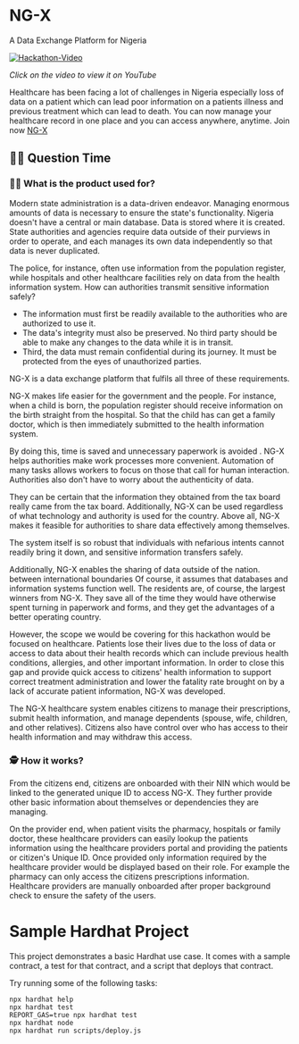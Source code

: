 # NG-X
A Data Exchange Platform for Nigeria

[![Hackathon-Video](../ng-x/img/Welcome%20page.png)](https://youtu.be/54nCDdm4Ngo "Hackathon Video")

_Click on the video to view it on YouTube_

Healthcare has been facing a lot of challenges in Nigeria especially loss of data on a patient which can lead poor information on a patients illness and previous treatment which can lead to death. You can now manage your healthcare record in one place and you can access anywhere, anytime. Join now [NG-X](https://ng-x-ayowilfred95.vercel.app/)


## 🤷‍♀️ Question Time

### 👨‍🔬 What is the product used for?

Modern state administration is a data-driven endeavor. Managing enormous amounts of data is necessary to ensure the state's functionality. Nigeria doesn't have a central or main database. Data is stored where it is created. State authorities and agencies require data outside of their purviews in order to operate, and each manages its own data independently so that data is never duplicated.

The police, for instance, often use information from the population register, while hospitals and other healthcare facilities rely on data from the health information system. How can authorities transmit sensitive information safely?

- The information must first be readily available to the authorities who are authorized to use it.
- The data's integrity must also be preserved. No third party should be able to make any changes to the data while it is in transit.
- Third, the data must remain confidential during its journey. It must be protected from the eyes of unauthorized parties.

NG-X is a data exchange platform that fulfils all three of these requirements.

NG-X makes life easier for the government and the people. For instance, when a child is born, the population register should receive information on the birth straight from the hospital. So that the child has can get a family doctor, which is then immediately submitted to the health information system.

By doing this, time is saved and unnecessary paperwork is avoided . NG-X helps authorities make work processes more convenient. Automation of many tasks allows workers to focus on those that call for human interaction. Authorities also don't have to worry about the authenticity of data.

They can be certain that the information they obtained from the tax board really came from the tax board. Additionally, NG-X can be used regardless of what technology and authority is used for the country. Above all, NG-X makes it feasible for authorities to share data effectively among themselves.

The system itself is so robust that individuals with nefarious intents cannot readily bring it down, and sensitive information transfers safely.

Additionally, NG-X enables the sharing of data outside of the nation. between international boundaries Of course, it assumes that databases and information systems function well. The residents are, of course, the largest winners from NG-X. They save all of the time they would have otherwise spent turning in paperwork and forms, and they get the advantages of a better operating country.

However, the scope we would be covering for this hackathon would be focused on healthcare. Patients lose their lives due to the loss of data or access to data about their health records which can include previous health conditions, allergies, and other important information. In order to close this gap and provide quick access to citizens' health information to support correct treatment administration and lower the fatality rate brought on by a lack of accurate patient information, NG-X was developed.

The NG-X healthcare system enables citizens to manage their prescriptions, submit health information, and manage dependents (spouse, wife, children, and other relatives). Citizens also have control over who has access to their health information and may withdraw this access.


### 🕵️ How it works?
From the citizens end, citizens are onboarded with their NIN which would be linked to the generated unique ID to access NG-X. They further provide other basic information about themselves or dependencies they are managing.

On the provider end, when patient visits the pharmacy, hospitals or family doctor, these healthcare providers can easily lookup the patients information using the healthcare providers portal and providing the patients or citizen's Unique ID. Once provided only information required by the healthcare provider would be displayed based on their role. For example the pharmacy can only access the citizens prescriptions information. Healthcare providers are manually onboarded after proper background check to ensure the safety of the users.



# Sample Hardhat Project

This project demonstrates a basic Hardhat use case. It comes with a sample contract, a test for that contract, and a script that deploys that contract.

Try running some of the following tasks:

```shell
npx hardhat help
npx hardhat test
REPORT_GAS=true npx hardhat test
npx hardhat node
npx hardhat run scripts/deploy.js
```
